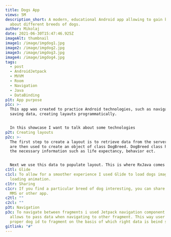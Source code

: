 ```yaml
---
title: Dogs App
views: 5M
description_short: A modern, educational Android app allowing to gain knowledge
  about different breeds of dogs.
author: Mikolaj
date: 2021-06-30T15:47:46.925Z
imageAlt: thumbnail
image1: /image/imgdog1.jpg
image2: /image/imgdog2.jpg
image3: /image/imgdog3.jpg
image4: /image/imgdog4.jpg
tags:
  - post
  - AndroidJetpack
  - MVVM
  - Room
  - Navigation
  - Java
  - DataBinding
p1t: App purpose
p1c: >-
  This app was created to practice Android technologies, such as navigation,
  saving data, creating layauts programmatically.


  In this showcase I want to talk about some technologies
p2t: Creating layouts
p2c: >-
  The first step to create a layout is to retrieve data from the server, which
  are then used to create an object of class DogBreed. DogBreed class has all
  the necessary information such as life expectancy, behavior ect.


  Next we use this data to populate layout. This is where RxJava comes in handy with it`s observable sequences. Those sequences are called when data is being changed.
c1tl: Glide
c1cl: To allow for a smoother experience I used Glide to load dogs images and
  loading animation.
c1tr: Sharing
c1cr: If you find a particular breed of dog interesting, you can share it via
  MMS or other app.
c2tl: ""
c2cl: ""
p3t: Navigation
p3c: To navigate between fragments i used Jetpack navigation component. It
  allows to pass data when navigating to other fragment. This way user passes
  proper dog id to fragment on the basis of which right data is beind shown.
gitlink: "#"
---
```

